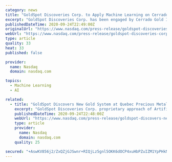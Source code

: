 ```yaml
---
category: news
title: "GoldSpot Discoveries Corp. to Apply Machine Learning on Cerrado Gold Inc.'s Minera Don Nicolas Project"
excerpt: "GoldSpot Discoveries Corp. has been engaged by Cerrado Gold Inc. to apply machine learning and its proprietary data science expertise to identify new exploration targets on Cerrado's Minera Don Nicolas project,"
publishedDateTime: 2020-09-24T22:49:00Z
originalUrl: "https://www.nasdaq.com/press-release/goldspot-discoveries-corp.-to-apply-machine-learning-on-cerrado-gold-inc.s-minera-don"
webUrl: "https://www.nasdaq.com/press-release/goldspot-discoveries-corp.-to-apply-machine-learning-on-cerrado-gold-inc.s-minera-don"
type: article
quality: 33
heat: 33
published: false

provider:
  name: Nasdaq
  domain: nasdaq.com

topics:
  - Machine Learning
  - AI

related:
  - title: "GoldSpot Discovers New Gold System at Quebec Precious Metals' Elmer East Gold Project Using Artificial Intelligence"
    excerpt: "GoldSpot Discoveries Corp. proprietary approach of Artificial Intelligence and geological interpretation yields positive results in greenfields exploration; Nine grab samples returned up to 17.75 g/t Au with an average of 5."
    publishedDateTime: 2020-09-24T22:48:00Z
    webUrl: "https://www.nasdaq.com/press-release/goldspot-discovers-new-gold-system-at-quebec-precious-metals-elmer-east-gold-project"
    type: article
    provider:
      name: Nasdaq
      domain: nasdaq.com
    quality: 25

secured: "+AswKV856j2/ZxQZjGJSwnr+RIQjLz5gnl5OKK6dOCP4xuHbPZuIZM1YpPHkNB7owIPukxC3Nz47FZRMaqfmqkmhM9GF03gjGDSZf3K6irOJMVkFIX0tj7hNrZ2KrCd9E2S7ETv/IKDVz9PoDpvTzMdsunUb4saJaRWTh70a16oL/bqOx/UViv4rbGB+SskaDQx1MiNDZPKohEfO2ho+OsCG/hXc/Nvfabhh+BfgW+zt6oRubJtuatDzTG1JRMkZwdvgZ617p3aB/AtSrOxIXP9FY3xeXDG466oGr7s0sSUnwCTN1SV8iMizdFT6LMVK5ypd4E+2BZnVXyohHurswPuYyyUjZPwJ93erWljfv2I=;zkhsMN689e0bANgpveUYmg=="
---
```


